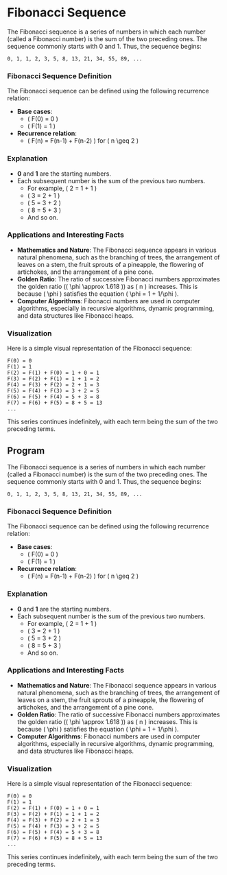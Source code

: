 # Fibonacci Sequence

The Fibonacci sequence is a series of numbers in which each number (called a Fibonacci number) is the sum of the two preceding ones. The sequence commonly starts with 0 and 1. Thus, the sequence begins:

```
0, 1, 1, 2, 3, 5, 8, 13, 21, 34, 55, 89, ...
```

### Fibonacci Sequence Definition
The Fibonacci sequence can be defined using the following recurrence relation:

- **Base cases**:
  - \( F(0) = 0 \)
  - \( F(1) = 1 \)
- **Recurrence relation**:
  - \( F(n) = F(n-1) + F(n-2) \) for \( n \geq 2 \)

### Explanation

- **0** and **1** are the starting numbers.
- Each subsequent number is the sum of the previous two numbers.
  - For example, \( 2 = 1 + 1 \)
  - \( 3 = 2 + 1 \)
  - \( 5 = 3 + 2 \)
  - \( 8 = 5 + 3 \)
  - And so on.

### Applications and Interesting Facts

- **Mathematics and Nature**: The Fibonacci sequence appears in various natural phenomena, such as the branching of trees, the arrangement of leaves on a stem, the fruit sprouts of a pineapple, the flowering of artichokes, and the arrangement of a pine cone.
- **Golden Ratio**: The ratio of successive Fibonacci numbers approximates the golden ratio (\( \phi \approx 1.618 \)) as \( n \) increases. This is because \( \phi \) satisfies the equation \( \phi = 1 + 1/\phi \).
- **Computer Algorithms**: Fibonacci numbers are used in computer algorithms, especially in recursive algorithms, dynamic programming, and data structures like Fibonacci heaps.

### Visualization

Here is a simple visual representation of the Fibonacci sequence:

```
F(0) = 0
F(1) = 1
F(2) = F(1) + F(0) = 1 + 0 = 1
F(3) = F(2) + F(1) = 1 + 1 = 2
F(4) = F(3) + F(2) = 2 + 1 = 3
F(5) = F(4) + F(3) = 3 + 2 = 5
F(6) = F(5) + F(4) = 5 + 3 = 8
F(7) = F(6) + F(5) = 8 + 5 = 13
...
```

This series continues indefinitely, with each term being the sum of the two preceding terms.


## Program

The Fibonacci sequence is a series of numbers in which each number (called a Fibonacci number) is the sum of the two preceding ones. The sequence commonly starts with 0 and 1. Thus, the sequence begins:

```
0, 1, 1, 2, 3, 5, 8, 13, 21, 34, 55, 89, ...
```

### Fibonacci Sequence Definition
The Fibonacci sequence can be defined using the following recurrence relation:

- **Base cases**:
  - \( F(0) = 0 \)
  - \( F(1) = 1 \)
- **Recurrence relation**:
  - \( F(n) = F(n-1) + F(n-2) \) for \( n \geq 2 \)

### Explanation

- **0** and **1** are the starting numbers.
- Each subsequent number is the sum of the previous two numbers.
  - For example, \( 2 = 1 + 1 \)
  - \( 3 = 2 + 1 \)
  - \( 5 = 3 + 2 \)
  - \( 8 = 5 + 3 \)
  - And so on.

### Applications and Interesting Facts

- **Mathematics and Nature**: The Fibonacci sequence appears in various natural phenomena, such as the branching of trees, the arrangement of leaves on a stem, the fruit sprouts of a pineapple, the flowering of artichokes, and the arrangement of a pine cone.
- **Golden Ratio**: The ratio of successive Fibonacci numbers approximates the golden ratio (\( \phi \approx 1.618 \)) as \( n \) increases. This is because \( \phi \) satisfies the equation \( \phi = 1 + 1/\phi \).
- **Computer Algorithms**: Fibonacci numbers are used in computer algorithms, especially in recursive algorithms, dynamic programming, and data structures like Fibonacci heaps.

### Visualization

Here is a simple visual representation of the Fibonacci sequence:

```
F(0) = 0
F(1) = 1
F(2) = F(1) + F(0) = 1 + 0 = 1
F(3) = F(2) + F(1) = 1 + 1 = 2
F(4) = F(3) + F(2) = 2 + 1 = 3
F(5) = F(4) + F(3) = 3 + 2 = 5
F(6) = F(5) + F(4) = 5 + 3 = 8
F(7) = F(6) + F(5) = 8 + 5 = 13
...
```

This series continues indefinitely, with each term being the sum of the two preceding terms.